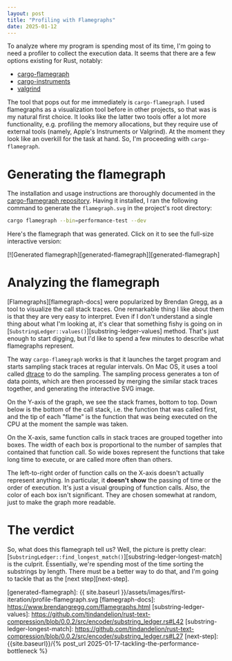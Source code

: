 ```yaml
---
layout: post
title: "Profiling with Flamegraphs"
date: 2025-01-12
---
```


To analyze where my program is spending most of its time, I'm going to need a profiler to collect the execution data. It seems that there are a few options existing for Rust, notably:

- [cargo-flamegraph][cargo-flamegraph]
- [cargo-instruments](https://crates.io/crates/cargo-instruments)
- [valgrind](https://valgrind.org/)

The tool that pops out for me immediately is `cargo-flamegraph`. I used flamegraphs as a visualization tool before in other projects, so that was is my natural first choice. It looks like the latter two tools offer a lot more functionality, e.g. profiling the memory allocations, but they require use of external tools (namely, Apple's Instruments or Valgrind). At the moment they look like an overkill for the task at hand. So, I'm proceeding with `cargo-flamegraph`.

# Generating the flamegraph

The installation and usage instructions are thoroughly documented in the [cargo-flamegraph repository][cargo-flamegraph]. Having it installed, I ran the following command to generate the `flamegraph.svg` in the project's root directory:

```bash
cargo flamegraph --bin=performance-test --dev
```

Here's the flamegraph that was generated. Click on it to see the full-size interactive version: 

[![Generated flamegraph][generated-flamegraph]][generated-flamegraph]

# Analyzing the flamegraph

[Flamegraphs][flamegraph-docs] were popularized by Brendan Gregg, as a tool to visualize the call stack traces. One remarkable thing I like about them is that they are very easy to interpret. Even if I don't understand a single thing about what I'm looking at, it's clear that something fishy is going on in [`SubstringLedger::values()`][substring-ledger-values] method. That's just enough to start digging, but I'd like to spend a few minutes to describe what flamegraphs represent.

The way `cargo-flamegraph` works is that it launches the target program and starts sampling stack traces at regular intervals. On Mac OS, it uses a tool called [dtrace](https://dtrace.org/about/) to do the sampling. The sampling process generates a ton of data points, which are then processed by merging the similar stack traces together, and generating the interactive SVG image.

On the Y-axis of the graph, we see the stack frames, bottom to top. Down below is the bottom of the call stack, i.e. the function that was called first, and the tip of each "flame" is the function that was being executed on the CPU at the moment the sample was taken.

On the X-axis, same function calls in stack traces are grouped together into boxes. The width of each box is proportional to the number of samples that contained that function call. So wide boxes represent the functions that take long time to execute, or are called more often than others.

The left-to-right order of function calls on the X-axis doesn't actually represent anything. In particular, it **doesn't show** the passing of time or the order of execution. It's just a visual grouping of function calls. Also, the color of each box isn't significant. They are chosen somewhat at random, just to make the graph more readable.

# The verdict

So, what does this flamegraph tell us? Well, the picture is pretty clear: [`SubstringLedger::find_longest_match()`][substring-ledger-longest-match] is the culprit. Essentially, we're spending most of the time sorting the substrings by length. There must be a better way to do that, and I'm going to tackle that as the [next step][next-step].




[cargo-flamegraph]: https://github.com/flamegraph-rs/flamegraph
[generated-flamegraph]: {{ site.baseurl }}/assets/images/first-iteration/profile-flamegraph.svg
[flamegraph-docs]: https://www.brendangregg.com/flamegraphs.html
[substring-ledger-values]: https://github.com/tindandelion/rust-text-compression/blob/0.0.2/src/encoder/substring_ledger.rs#L42
[substring-ledger-longest-match]: https://github.com/tindandelion/rust-text-compression/blob/0.0.2/src/encoder/substring_ledger.rs#L27
[next-step]: {{site.baseurl}}/{% post_url 2025-01-17-tackling-the-performance-bottleneck %}